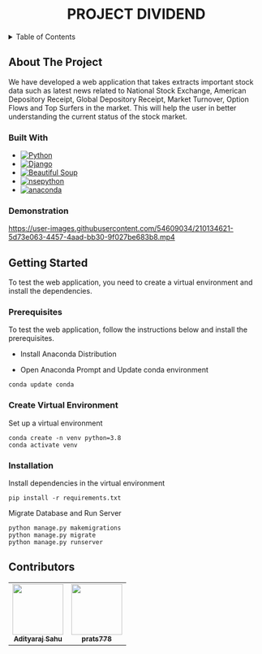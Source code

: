 <!-- PROJECT LOGO AND NAME -->
<div align="center">
    <h1 align="center"><strong>PROJECT DIVIDEND</strong></h3>
</div>

<!-- TABLE OF CONTENTS -->
<details>
  <summary>Table of Contents</summary>
  <ol>
    <li>
      <a href="#about-the-project">About The Project</a>
      <ul>
        <li><a href="#built-with">Built With</a></li>
        <li><a href="#demonstration">Demonstration</a></li>
      </ul>
    </li>
    <li>
      <a href="#getting-started">Getting Started</a>
      <ul>
        <li><a href="#prerequisites">Prerequisites</a></li>
        <li><a href="#create-virtual-environment">Create virtual environment</a></li>
        <li><a href="#installation">Installation</a></li>
      </ul>
    </li>
    <li><a href="#contributors">Contributors</a></li>
  </ol>
</details>

<!-- ABOUT THE PROJECT -->
## About The Project

We have developed a web application that takes extracts important stock data such as latest news related to National Stock Exchange, American Depository Receipt, Global Depository Receipt, Market Turnover, Option Flows and Top Surfers in the market. This will help the user in better understanding the current status of the stock market.

### Built With

* [![Python][python-image]][python-url]
* [![Django][Django-image]][Django-url]
* [![Beautiful Soup][bs-image]][bs-url]
* [![nsepython][nsepython-image]][nsepython-url]
* [![anaconda][Anaconda-image]][Anaconda-url]

### Demonstration

https://user-images.githubusercontent.com/54609034/210134621-5d73e063-4457-4aad-bb30-9f027be683b8.mp4



<!-- PREREQUISITES AND INSTALLATIONS -->
## Getting Started
To test the web application, you need to create a virtual environment and install the dependencies.

### Prerequisites 
To test the web application, follow the instructions below and install the prerequisites.

* Install Anaconda Distribution <br>

* Open Anaconda Prompt and Update conda environment
```
conda update conda
```

### Create Virtual Environment
Set up a virtual environment
```
conda create -n venv python=3.8
conda activate venv
```
### Installation

Install dependencies in the virtual environment
```
pip install -r requirements.txt
``` 

Migrate Database and Run Server

```
python manage.py makemigrations
python manage.py migrate
python manage.py runserver
```  


## Contributors
<table>
  <tr>
    <td align="center">
        <a href="https://github.com/adityarajsahu">
            <img src="https://avatars.githubusercontent.com/u/54609034?v=4" width="100px;" alt=""/>
            <br />
            <sub><b>Adityaraj Sahu</b></sub>
        </a>
    </td>
    <td align="center">
        <a href="https://github.com/prats778">
            <img src="https://avatars3.githubusercontent.com/u/58729042?v=4" width="100px;" alt=""/>
            <br />
            <sub><b>prats778</b></sub>
        </a>
    </td>
  </tr>
</table>



<!-- MARKDOWN LINKS & IMAGES -->
[Django-image]: https://img.shields.io/badge/django-000000?style=for-the-badge&logo=django&logoColor=white
[Django-url]: https://www.djangoproject.com/
[python-image]: https://img.shields.io/badge/python-20232A?style=for-the-badge&logo=python&logoColor=61DAFB
[python-url]: https://www.python.org/
[bs-image]: https://img.shields.io/badge/BeautifulSoup-35495E?style=for-the-badge&logo=BeautifulSoup&logoColor=4FC08D
[bs-url]: https://www.crummy.com/software/BeautifulSoup/bs4/doc/
[nsepython-image]: https://img.shields.io/badge/nsepython-4A4A55?style=for-the-badge&logo=nsepython&logoColor=white
[nsepython-url]: https://aeron7.github.io/nsepython/
[Anaconda-image]: https://img.shields.io/badge/Anaconda-563D7C?style=for-the-badge&logo=anaconda&logoColor=white
[Anaconda-url]: https://repo.anaconda.com/archive/Anaconda3-2022.05-Windows-x86_64.exe
